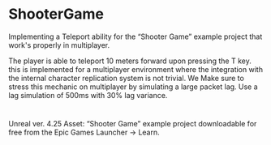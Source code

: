 # ShooterGame
 Implementing a Teleport ability for the “Shooter Game” example project that work's properly in multiplayer. 
 
The player is able to teleport 10 meters forward upon pressing the T key. this is implemented for a multiplayer environment where the integration with the internal character replication system is not trivial. We Make sure to stress this mechanic on multiplayer by simulating a large packet lag. Use a lag simulation of 500ms with 30% lag variance. 

#
Unreal ver. 4.25
Asset: “Shooter Game” example project downloadable for free from the Epic Games Launcher -> Learn.

